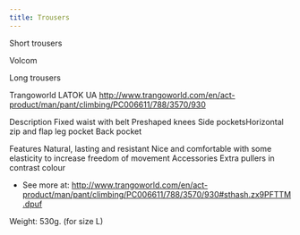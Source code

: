 ```yaml
---
title: Trousers
---
```


Short trousers

Volcom


Long trousers

Trangoworld
LATOK UA
http://www.trangoworld.com/en/act-product/man/pant/climbing/PC006611/788/3570/930

Description
Fixed waist with belt Preshaped knees
Side pocketsHorizontal zip and flap leg pocket
Back pocket

Features
Natural, lasting and resistant 
Nice and comfortable with some elasticity to increase freedom of movement
Accessories
Extra pullers in contrast colour
- See more at: http://www.trangoworld.com/en/act-product/man/pant/climbing/PC006611/788/3570/930#sthash.zx9PFTTM.dpuf

Weight: 530g. (for size L)

